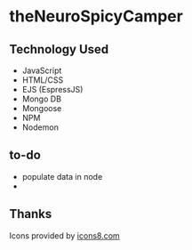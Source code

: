 # theNeuroSpicyCamper

## Technology Used

- JavaScript
- HTML/CSS
- EJS (EspressJS)
- Mongo DB
- Mongoose
- NPM
- Nodemon

## to-do

- populate data in node
- 

## Thanks
Icons provided by [icons8.com](https://icons8.com/icon/2512/campfire)


